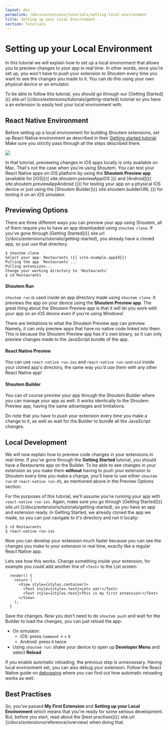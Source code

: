 ```yaml
---
layout: doc
permalink: /docs/extensions/tutorials/setting-local-environment
title: Setting up your Local Environment
section: Tutorials
---
```


# Setting up your Local Environment

In this tutorial we will explain how to set up a local environment that allows you to preview changes to your app in real time. In other words, once you're set up, you won't have to _push_ your extension to Shoutem every time you want to see the changes you made to it. You can do this using your own physical device or an emulator.

To be able to follow this tutorial, you should go through our [Getting Started]({{ site.url }}/docs/extensions/tutorials/getting-started) tutorial so you have a an extension to easily test your local environment with.

## React Native Environment

Before setting up a local environment for building Shoutem extensions, set up React Native environment as described in their [Getting started tutorial](https://facebook.github.io/react-native/docs/getting-started.html). Make sure you strictly pass through all the steps described there.

<p class="image">
<img src='{{ site.url }}/img/tutorials/setting-local-environment/rn-getting-started.png'/>
</p>

In that tutorial, previewing changes in iOS apps locally is only available on Mac. That's not the case when you're using Shoutem. You can test your React Native apps on iOS platform by using the **Shoutem Preview app** (available for [iOS]({{ site.shoutem.previewAppiOS }}) and [Android]({{ site.shoutem.previewAppAndroid }})) for testing your app on a physical iOS device or just using the [Shoutem Builder]({{ site.shoutem.builderURL }}) for testing it on an iOS simulator.

## Previewing Options

There are three different ways you can preview your app using Shoutem, all of them require you to have an app downloaded using `shoutem clone`. If you've gone through [Getting Started]({{ site.url }}/docs/extensions/tutorials/getting-started), you already have a cloned app, so just use that directory.

```ShellSession
$ shoutem clone
Select your app: Restaurants ({{ site.example.appId}})
Pulling the app `Restaurants`...
Pulling extensions...
Change your working directory to `Restaurants`
$ cd Restaurants
```

#### Shoutem Run

`shoutem run` is used inside an app directory made using `shoutem clone`. It previews the app on your device using the **Shoutem Preview app**. The great thing about the Shoutem Preview app is that it will let you work with your app on an iOS device even if you're using Windows!

There are limitations to what the Shoutem Preview app can preview. Namely, it can only preview apps that have no native code linked into them. This is because the Shoutem Preview app has it's own binary, so it can only preview changes made to the JavaScript bundle of the app.

#### React Native Preview

 You can use `react-native run-ios` and `react-native run-android` inside your cloned app's directory, the same way you'd use them with any other React Native app!

#### Shoutem Builder

You can of course preview your app through the Shoutem Builder where you can manage your app as well. It works identically to the Shoutem Preview app, having the same advantages and limitations.

Do note that you have to _push_ your extension every time you make a change to it, as well as wait for the Builder to bundle all the JavaScript changes.

## Local Development

We will now explain how to preview code changes in your extensions in real-time. If you've gone through the **Getting Started** tutorial, you should have a Restaurants app on the Builder. To be able to see changes in your extension as you make them **without** having to push your extension to Shoutem every time you make a change, you'll have to use either `shoutem run` or `react-native run-OS`, as mentioned above in the Preview Options section.

For the purposes of this tutorial, we'll assume you're running your app with `react-native run-ios`. Again, make sure you go through [Getting Started]({{ site.url }}/docs/extensions/tutorials/getting-started), so you have an app and extension ready. In Getting Started, we already cloned the app we made, so you can just navigate to it's directory and run it locally:

```ShellSession
$ cd Restaurants
$ react-native run-ios
```

Now you can develop your extension much faster because you can see the changes you make to your extension in real time, exactly like a regular React Native app.

Lets see how this works. Change something inside your extension, for example you could add another line of `<Text>` to the List screen:

```javascript{5}
  render() {
    return (
      <View style={styles.container}>
        <Text style={styles.text}>Lets eat!</Text>
        <Text style={styles.text}>This is my first extension!</Text>
      </View>
    );
  }
```

Save the changes. Now you don't need to do `shoutem push` and wait for the Builder to load the changes, you can just reload the app:
- On simulator:
  - iOS: press `Command ⌘` + `R`
  - Android: press `R` twice
- Using `shoutem run`: shake your device to open up **Developer Menu** and select **Reload**

If you enable automatic reloading, the previous step is unnecessary. Having local environment set, you can also debug your extension. Follow the React Native guide on [debugging](https://facebook.github.io/react-native/docs/debugging.html) where you can find out how automatic reloading works as well.

## Best Practises

So, you've passed **My First Extension** and **Setting up your Local Environment** which means that you're ready for some serious development. But, before you start, read about the [best practises]({{ site.url }}/docs/extensions/reference/overview) when doing that.
